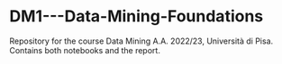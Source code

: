 # DM1---Data-Mining-Foundations
Repository for the course Data Mining A.A. 2022/23, Università di Pisa. Contains both notebooks and the report.

